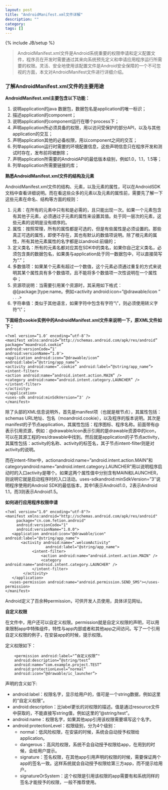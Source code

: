 ```yaml
---
layout: post
title: "AndroidManifest.xml文件详解"
description: ""
category: 
tags: []
---
```

{% include JB/setup %}

> AndroidManifest.xml文件是Android系统重要的权限申请和定义配置文件，程序员在开发时需要通过其来向系统预先定义和申请应用程序运行所需要的权限。灵活、安全地使用该配置文件是Android安全保障的一个不可忽视的方面，本文对AndroidManifest文件进行详细介绍。

### 了解AndroidManifest.xml文件的主要用途 ###

**AndroidManifest.xml主要包含以下功能：**

1. 说明application的java 数据包，数据包名是application的唯一标识； 
2. 描述application的component；
3. 说明application的component运行在哪个process下； 
4. 声明application所必须具备的权限，用以访问受保护的部分API，以及与其他application的交互； 
5. 声明application其他的必备权限，用以component之间的交互；
6. 列举application运行时需要的环境配置信息，这些声明信息只在程序开发和测试时存在，发布前将被删除；
7. 声明application所需要的AndroidAPI的最低版本级别，例如1.0，1.1，1.5等； 
8. 列举application所需要链接的库； 

**熟悉AndroidManifest.xml文件的结构及元素**

AndroidManifest.xml文件的结构、元素，以及元素的属性，可以在AndroidSDK文档中查看详细说明。而在看这些众多的元素以及元素的属性前，需要先了解一下这些元素在命名、结构等方面的规则：

1. 元素：在所有的元素中只有<manifest>和<application>是必需的，且只能出现一次。如果一个元素包含有其他子元素，必须通过子元素的属性来设置其值。处于同一层次的元素，这些元素的说明是没有顺序的。 
2. 属性：按照常理，所有的属性都是可选的，但是有些属性是必须设置的。那些真正可选的属性，即使不存在，其也有默认的数值项说明。除了根元素<manifest>的属性，所有其他元素属性的名字都是以android:前缀的； 
3. 定义类名：所有的元素名都对应其在SDK中的类名，如果你自己定义类名，必须包含类的数据包名，如果类与application处于同一数据包中，可以直接简写为“.”； 
4. 多数值项：如果某个元素有超过一个数值，这个元素必须通过重复的方式来说明其某个属性具有多个数值项，且不能将多个数值项一次性说明在一个属性中； 
5. 资源项说明：当需要引用某个资源时，其采用如下格式：@[package:]type:name。例如<activity android:icon=”@drawable/icon ” . . .> 
6. 字符串值：类似于其他语言，如果字符中包含有字符“\”，则必须使用转义字符“\\”； 

**下面结合cookie实例中的AndroidManifest.xml文件来说明一下，原XML文件如下：**

    <?xml version=”1.0″ encoding=”utf-8″?> 
    <manifest xmlns:android=”http://schemas.android.com/apk/res/android” 
    package=”moandroid.cookie” 
    android:versionCode=”1″ 
    android:versionName=”1.0″> 
    <application android:icon=”@drawable/icon” android:label=”@string/app_name”> 
    <activity android:name=”.cookie” android:label=”@string/app_name”> 
    <intent-filter> 
    <action android:name=”android.intent.action.MAIN” /> 
    <category android:name=”android.intent.category.LAUNCHER” /> 
    </intent-filter> 
    </activity> 
    </application> 
    <uses-sdk android:minSdkVersion=”3″ /> 
    </manifest> 

除了头部的XML信息说明外，首先是manifest项（也就是根节点），其属性包括：schemas URL地址、包名（moandroid.cookie），以及程序的版本说明。其次是manifest的子节点application，其属性包括：程序图标、程序名称。前面带有@表示引用资源，例如：@drawable/icon表示引用的是drawable资源中的icon，可以在其源工程的res/drawable中找到。然后就是application的子节点activity，其属性包括：activity的名称、activity的标签名，其子节点intent-filter则是对activity的说明。

而在intent-filter中，actionandroid:name=”android.intent.action.MAIN”和categoryandroid:name=”android.intent.category.LAUNCHER”用以说明程序启动时的入口activity是哪个。如果这两个属性值中分别含有MAIN和LAUNCHER，则说明它就是启动程序时的入口活动。uses-sdkandroid:minSdkVersion=”3″说明程序使用的Android SDK的最低版本，其中1表示Android1.0，2表示Android 1.1，而3则表示Android1.5。

**如何进行应用程序权限申请**

    <?xml version="1.0" encoding="utf-8"?> 
    <manifest xmlns:android="http://schemas.android.com/apk/res/android" 
         package="cn.com.fetion.android" 
         android:versionCode="1" 
         android:versionName="1.0.0"> 
       <application android:icon="@drawable/icon" android:label="@string/app_name"> 
           <activity android:name=".welcomActivity" 
                      android:label="@string/app_name"> 
                <intent-filter> 
                    <action android:name="android.intent.action.MAIN" /> 
                    <category android:name="android.intent.category.LAUNCHER" /> 
                </intent-filter> 
            </activity> 
       </application> 
      <uses-permission android:name="android.permission.SEND_SMS"></uses-permission> 
    </manifest> 

Android定义了百余种permission，可供开发人员使用，具体详见网址。

**自定义权限**

在文件中，用户还可以自定义权限。permission就是自定义权限的声明，可以用来限制app中特殊组件，特性与app内部或者和其他app之间访问。写了一个引用自定义权限的例子，在安装app的时候，提示权限。

定义权限如下：

        <permission android:label="”自定义权限”"  
        android:description=”@string/test”  
        android:name=”com.example.project.TEST”  
        android:protectionLevel=”normal”  
        android:icon=”@drawable/ic_launcher”> 

声明的含义如下:

- android:label：权限名字，显示给用户的，值可是一个string数据，例如这里的“自定义权限”。 
- android:description：比label更长的对权限的描述。值是通过resource文件中获取的，不能直接写string值，例如这里的”@string/test”。 
- android:name：权限名字，如果其他app引用该权限需要填写这个名字。 
- android:protectionLevel：权限级别，分为4个级别：   
   - normal：低风险权限，在安装的时候，系统会自动授予权限给application。 
   - dangerous：高风险权限，系统不会自动授予权限给app，在用到的时候，会给用户提示。
   - signature：签名权限，在其他app引用声明的权限的时候，需要保证两个app的签名一致。这样系统就会自动授予权限给第三方app，而不提示给用户。 
   - signatureOrSystem：这个权限是引用该权限的app需要有和系统同样的签名才能授予的权限，一般不推荐使用。 
